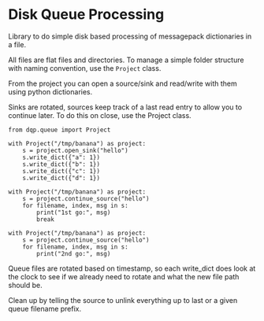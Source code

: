 Disk Queue Processing
=====================


Library to do simple disk based processing of messagepack dictionaries in a file.

All files are flat files and directories. To manage a simple folder structure with naming convention, use the `Project` class.

From the project you can open a source/sink and read/write with them using python dictionaries.

Sinks are rotated, sources keep track of a last read entry to allow you to continue later. To do this on close, use the Project class.

```
from dqp.queue import Project

with Project("/tmp/banana") as project:
    s = project.open_sink("hello")
    s.write_dict({"a": 1})
    s.write_dict({"b": 1})
    s.write_dict({"c": 1})
    s.write_dict({"d": 1})

with Project("/tmp/banana") as project:
    s = project.continue_source("hello")
    for filename, index, msg in s:
        print("1st go:", msg)
        break

with Project("/tmp/banana") as project:
    s = project.continue_source("hello")
    for filename, index, msg in s:
        print("2nd go:", msg)

```

Queue files are rotated based on timestamp, so each write_dict does look at the clock to see if we already need to rotate and what the new file path should be.

Clean up by telling the source to unlink everything up to last or a given queue filename prefix.
